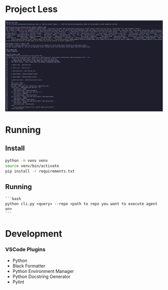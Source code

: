 # Project Less

![Photo](Less%20Code%20Example.PNG)

# Running

## Install

```bash
python -m venv venv
source venv/bin/activate
pip install -r requirements.txt
```

## Running

    ```bash
    python cli.py <query> --repo <path to repo you want to execute agent on>
    ```

# Development

### VSCode Plugins

- Python
- Black Formatter
- Python Environment Manager
- Python Docstring Generator
- Pylint
